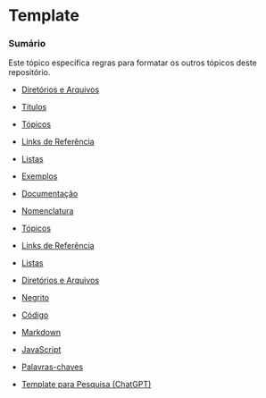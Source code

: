# Template

<!--
<F revisão deste bloco de comentário
Diretrizes pessoais:
- Saiba abstrair, não seja tão rigído sobre o completo entendimento de algo, se não for necessário

Tags (pesquise o seu significado)

- <F
- revisão
- revisão deste bloco de comentário
-->

### Sumário

Este tópico específica regras para formatar os outros tópicos deste repositório. <!-- <F revisão -->

- [Diretórios e Arquivos](./1-diretorios-arquivos.md)
- [Títulos](./2-titulos.md)
- [Tópicos](./3-topicos.md)
- [Links de Referência](./4-links-referencia.md)
- [Listas](./5-listas.md)
- [Exemplos](./6-exemplos.md)
- [Documentação](./7-documentacao.md)

- [Nomenclatura](./nomenclatura.md)
- [Tópicos](./topicos.md)
- [Links de Referência](./links-referencia.md)
- [Listas](./listas.md)
- [Diretórios e Arquivos](./diretorios-arquivos.md)
- [Negrito](./negrito.md)
- [Código](./codigo.md)
- [Markdown](./Markdown.md)
- [JavaScript](./JavaScript.md)
- [Palavras-chaves](./palavras-chaves.md)
- [Template para Pesquisa (ChatGPT)](./ChatGPT.md)